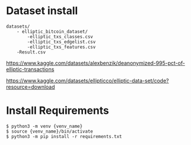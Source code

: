 # Dataset install

```
datasets/
    - elliptic_bitcoin_dataset/
        -elliptic_txs_classes.csv
        -elliptic_txs_edgelist.csv
        -elliptic_txs_features.csv
    -Result.csv
```

https://www.kaggle.com/datasets/alexbenzik/deanonymized-995-pct-of-elliptic-transactions

https://www.kaggle.com/datasets/ellipticco/elliptic-data-set/code?resource=download


# Install Requirements

```
$ python3 -m venv {venv_name}
$ source {venv_name}/bin/activate
$ python3 -m pip install -r requirements.txt
```